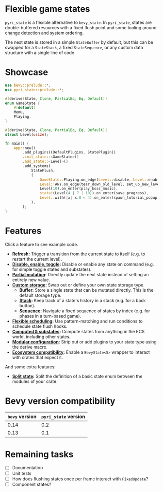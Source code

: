 # Flexible game states

`pyri_state` is a flexible alternative to `bevy_state`. In `pyri_state`, states are double-buffered resources with a fixed flush point and some tooling around change detection and system ordering.

The next state is stored in a simple `StateBuffer` by default, but this can be swapped for a `StateStack`, a fixed `StateSequence`, or any custom data structure with a single line of code.

# Showcase

```rust
use bevy::prelude::*;
use pyri_state::prelude::*;

#[derive(State, Clone, PartialEq, Eq, Default)]
enum GameState {
    #[default]
    Menu,
    Playing,
}

#[derive(State, Clone, PartialEq, Eq, Default)]
struct Level(usize);

fn main() {
    App::new()
        .add_plugins((DefaultPlugins, StatePlugin))
        .init_state::<GameState>()
        .add_state::<Level>()
        .add_systems(
            StateFlush,
            (
                GameState::Playing.on_edge(Level::disable, Level::enable_default),
                Level::ANY.on_edge(tear_down_old_level, set_up_new_level),
                Level(10).on_enter(play_boss_music),
                state!(Level(4 | 7 | 10)).on_enter(save_progress),
                Level::with(|x| x.0 < 4).on_enter(spawn_tutorial_popup),
            ),
        );
}
```

# Features

Click a feature to see example code.

- **[Refresh](/examples/refresh.rs):** Trigger a transition from the current state to itself (e.g. to restart the current level).
- **[Disable, enable, toggle](/examples/disable_enable_toggle.rs):** Disable or enable any state on command (e.g. for simple toggle states and substates).
- **[Partial mutation](/examples/partial_mutation.rs):** Directly update the next state instead of setting an entirely new value.
- **[Custom storage](/examples/custom_storage.rs):** Swap out or define your own state storage type.
    - **Buffer:** Store a single state that can be mutated directly. This is the default storage type.
    - **[Stack](/examples/stack_storage.rs):** Keep track of a state's history in a stack (e.g. for a back button).
    - **[Sequence](/examples/sequence_storage.rs):** Navigate a fixed sequence of states by index (e.g. for phases in a turn-based game).
- **[Flexible scheduling](/examples/flexible_scheduling.rs):** Use pattern-matching and run conditions to schedule state flush hooks.
- **[Computed & substates](/examples/computed_and_substates.rs):** Compute states from anything in the ECS world, including other states.
- **[Modular configuration](/examples/modular_configuration.rs):** Strip out or add plugins to your state type using the derive macro.
- **[Ecosystem compatibility](/examples/ecosystem_compatibility.rs):** Enable a `BevyState<S>` wrapper to interact with crates that expect it.
    
And some extra features:

- **[Split state](/examples/split_state.rs):** Split the definition of a basic state enum between the modules of your crate.

# Bevy version compatibility

| `bevy` version | `pyri_state` version |
| -------------- | -------------------- |
| 0.14           | 0.2                  |
| 0.13           | 0.1                  |

# Remaining tasks

- [ ] Documentation
- [ ] Unit tests
- [ ] How does flushing states once per frame interact with `FixedUpdate`?
- [ ] Component states?
